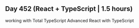## Day 452 (React + TypeScript | 1.5 hours)

working with Total TypeScript Advanced React with TypeScript

